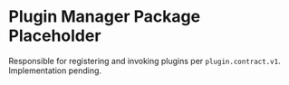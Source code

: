 # Plugin Manager Package Placeholder

Responsible for registering and invoking plugins per `plugin.contract.v1`.
Implementation pending.
